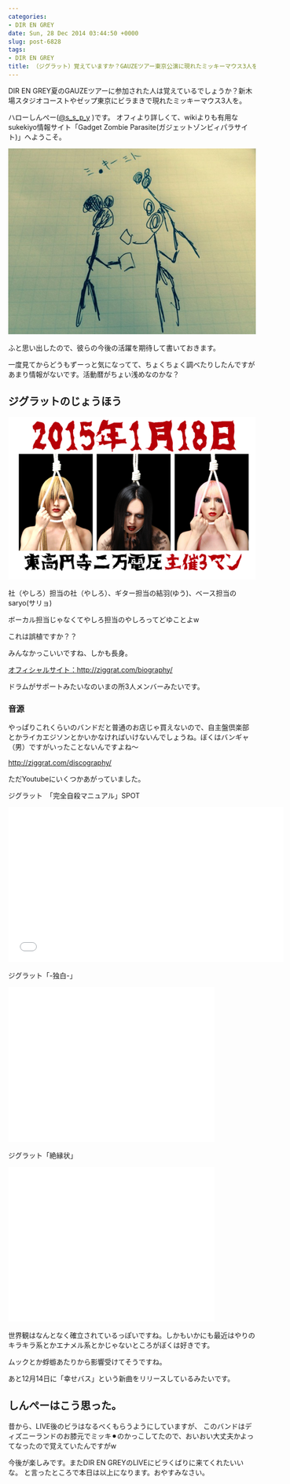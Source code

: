 ```yaml
---
categories:
- DIR EN GREY
date: Sun, 28 Dec 2014 03:44:50 +0000
slug: post-6828
tags:
- DIR EN GREY
title: （ジグラット）覚えていますか？GAUZEツアー東京公演に現れたミッキーマウス3人を
---
```


DIR EN GREY夏のGAUZEツアーに参加された人は覚えているでしょうか？新木場スタジオコーストやゼップ東京にビラまきで現れたミッキーマウス3人を。

<!--more-->


ハローしんぺー(<a href="https://twitter.com/s_s_p_y" target="_blank">@s_s_p_y</a> )です。
オフィより詳しくて、wikiよりも有用なsukekiyo情報サイト「Gadget Zombie Parasite(ガジェットゾンビィパラサイト)」へようこそ。

![](images/FullSizeRender.jpg)

ふと思い出したので、彼らの今後の活躍を期待して書いておきます。

一度見てからどうもずーっと気になってて、ちょくちょく調べたりしたんですがあまり情報がないです。活動暦がちょい浅めなのかな？


<h2>ジグラットのじょうほう</h2>

![](images/7a5e07a36f3b0fdb152fa4d7c9a90bc0.png)

社（やしろ）担当の社（やしろ）、ギター担当の結羽(ゆう)、ベース担当のsaryo(サリョ)

ボーカル担当じゃなくてやしろ担当のやしろってどゆことよw

これは誤植ですか？？

みんなかっこいいですね、しかも長身。


<a href="http://ziggrat.com/biography/">オフィシャルサイト：http://ziggrat.com/biography/</a>


ドラムがサポートみたいなのいまの所3人メンバーみたいです。


<h3>音源</h3>
やっぱりこれくらいのバンドだと普通のお店じゃ買えないので、自主盤倶楽部とかライカエジソンとかいかなければいけないんでしょうね。ぼくはバンギャ（男）ですがいったことないんですよね〜

<a href="http://ziggrat.com/discography/">http://ziggrat.com/discography/</a>

ただYoutubeにいくつかあがっていました。

ジグラット　「完全自殺マニュアル」SPOT
<iframe width="560" height="315" src="//www.youtube.com/embed/_wWEDAUqbHM" frameborder="0" allowfullscreen></iframe>


ジグラット「-独白-」
<iframe width="420" height="315" src="//www.youtube.com/embed/s25rIRMpgOw" frameborder="0" allowfullscreen></iframe>

ジグラット「絶縁状」
<iframe width="420" height="315" src="//www.youtube.com/embed/inoE9S4JUxc" frameborder="0" allowfullscreen></iframe>


世界観はなんとなく確立されているっぽいですね。しかもいかにも最近はやりのキラキラ系とかエナメル系とかじゃないところがぼくは好きです。

ムックとか蜉蝣あたりから影響受けてそうですね。


あと12月14日に「幸せバス」という新曲をリリースしているみたいです。



<h2>しんぺーはこう思った。</h2>
昔から、LIVE後のビラはなるべくもらうようにしていますが、
このバンドはディズニーランドのお膝元でミッキ⚫︎のかっこしてたので、おいおい大丈夫かよってなったので覚えていたんですがw

今後が楽しみです。またDIR EN GREYのLIVEにビラくばりに来てくれたいいな。
と言ったところで本日は以上になります。おやすみなさい。